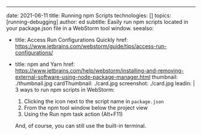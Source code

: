 ---
date: 2021-06-11
title: Running npm Scripts
technologies: []
topics: [running-debugging]
author: ed
subtitle: Easily run npm scripts located in your package.json file in a WebStorm tool window.
seealso:
- title: Access Run Configurations Quickly
  href: https://www.jetbrains.com/webstorm/guide/tips/access-run-configurations/
- title: npm and Yarn
  href: https://www.jetbrains.com/help/webstorm/installing-and-removing-external-software-using-node-package-manager.html
thumbnail: ./thumbnail.jpg
cardThumbnail: ./card.jpg
screenshot: ./card.jpg
leadin: |
  3 ways to run npm scripts in WebStorm:
    1. Clicking the icon next to the script name in `package.json`
    2. From the npm tool window below the project view
    3. Using the Run npm task action (Alt+F11)
  
  And, of course, you can still use the built-in terminal.
